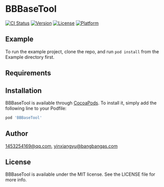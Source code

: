# BBBaseTool

[![CI Status](https://img.shields.io/travis/1453254169@qq.com/BBBaseTool.svg?style=flat)](https://travis-ci.org/1453254169@qq.com/BBBaseTool)
[![Version](https://img.shields.io/cocoapods/v/BBBaseTool.svg?style=flat)](https://cocoapods.org/pods/BBBaseTool)
[![License](https://img.shields.io/cocoapods/l/BBBaseTool.svg?style=flat)](https://cocoapods.org/pods/BBBaseTool)
[![Platform](https://img.shields.io/cocoapods/p/BBBaseTool.svg?style=flat)](https://cocoapods.org/pods/BBBaseTool)

## Example

To run the example project, clone the repo, and run `pod install` from the Example directory first.

## Requirements

## Installation

BBBaseTool is available through [CocoaPods](https://cocoapods.org). To install
it, simply add the following line to your Podfile:

```ruby
pod 'BBBaseTool'
```

## Author

1453254169@qq.com, yinxiangyu@bangbangas.com

## License

BBBaseTool is available under the MIT license. See the LICENSE file for more info.
